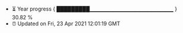 - ⏳ Year progress { █████████▁▁▁▁▁▁▁▁▁▁▁▁▁▁▁▁▁▁▁▁▁ } 30.82 %
- ⏰ Updated on Fri, 23 Apr 2021 12:01:19 GMT

